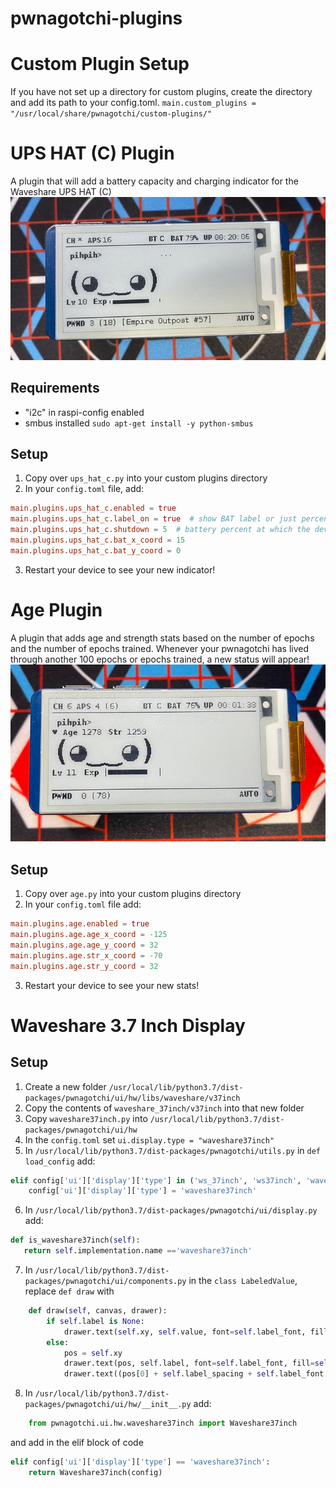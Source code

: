 # pwnagotchi-plugins

# Custom Plugin Setup
If you have not set up a directory for custom plugins, create the directory and add its path to your config.toml.
`main.custom_plugins = "/usr/local/share/pwnagotchi/custom-plugins/"`

# UPS HAT (C) Plugin
A plugin that will add a battery capacity and charging indicator for the Waveshare UPS HAT (C)
 ![UPS Hat C](images/ups_hat_c.jpg)

## Requirements
- "i2c" in raspi-config enabled 
- smbus installed `sudo apt-get install -y python-smbus`
## Setup
1. Copy over `ups_hat_c.py` into your custom plugins directory
2. In your `config.toml` file, add:
```toml
main.plugins.ups_hat_c.enabled = true
main.plugins.ups_hat_c.label_on = true  # show BAT label or just percentage
main.plugins.ups_hat_c.shutdown = 5  # battery percent at which the device will turn off
main.plugins.ups_hat_c.bat_x_coord = 15
main.plugins.ups_hat_c.bat_y_coord = 0
```
3. Restart your device to see your new indicator!

# Age Plugin
A plugin that adds age and strength stats based on the number of epochs and the number of epochs trained.
Whenever your pwnagotchi has lived through another 100 epochs or epochs trained, a new status will appear!
 ![Age](images/age.jpg)

## Setup
1. Copy over `age.py` into your custom plugins directory
2. In your `config.toml` file add:
```toml
main.plugins.age.enabled = true
main.plugins.age.age_x_coord = -125
main.plugins.age.age_y_coord = 32
main.plugins.age.str_x_coord = -70
main.plugins.age.str_y_coord = 32
```
3. Restart your device to see your new stats!


# Waveshare 3.7 Inch Display 

## Setup
1. Create a new folder `/usr/local/lib/python3.7/dist-packages/pwnagotchi/ui/hw/libs/waveshare/v37inch`
2. Copy the contents of `waveshare_37inch/v37inch` into that new folder
3. Copy `waveshare37inch.py` into `/usr/local/lib/python3.7/dist-packages/pwnagotchi/ui/hw`
4. In the `config.toml` set `ui.display.type = "waveshare37inch"`
5. In `/usr/local/lib/python3.7/dist-packages/pwnagotchi/utils.py` in `def load_config` add:
```python
elif config['ui']['display']['type'] in ('ws_37inch', 'ws37inch', 'waveshare_37inch', 'waveshare37inch'):
    config['ui']['display']['type'] = 'waveshare37inch'
```
6. In `/usr/local/lib/python3.7/dist-packages/pwnagotchi/ui/display.py` add:
```python
def is_waveshare37inch(self):
   return self.implementation.name =='waveshare37inch'
```
7. In `/usr/local/lib/python3.7/dist-packages/pwnagotchi/ui/components.py` in the `class LabeledValue`, replace `def draw` with
```python
    def draw(self, canvas, drawer):
        if self.label is None:
            drawer.text(self.xy, self.value, font=self.label_font, fill=self.color)
        else:
            pos = self.xy
            drawer.text(pos, self.label, font=self.label_font, fill=self.color)
            drawer.text((pos[0] + self.label_spacing + self.label_font.getsize(self.label)[0], pos[1]), self.value, font=self.text_font, fill=self.color)
```
8. In `/usr/local/lib/python3.7/dist-packages/pwnagotchi/ui/hw/__init__.py` add: 
```python
    from pwnagotchi.ui.hw.waveshare37inch import Waveshare37inch
 ```
and add in the elif block of code
```python
elif config['ui']['display']['type'] == 'waveshare37inch':
    return Waveshare37inch(config)
```